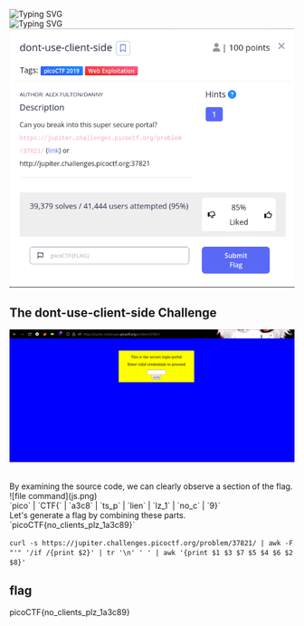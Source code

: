 ![Typing SVG](https://readme-typing-svg.herokuapp.com?font=Fira+Code&pause=1000&width=435&size=35&lines=dont-use-client-side)
<br>
![Typing SVG](https://readme-typing-svg.herokuapp.com?font=Fira+Code&weight=500&pause=1000&color=F70000&width=435&lines=Web+Exploitation)
![Challenge Description](dont-use-client-side.png)

## The dont-use-client-side Challenge
![file command](index.png)

</br>
By examining the source code, we can clearly observe a section of the flag.
![file command](js.png)
</br>
`pico` | `CTF{` | `a3c8` | `ts_p` | `lien` | `lz_1` | `no_c` | `9}`
</br>
Let's generate a flag by combining these parts.
</br>
`picoCTF{no_clients_plz_1a3c89}`
</br>

`curl -s https://jupiter.challenges.picoctf.org/problem/37821/ | awk -F "'" '/if /{print $2}' | tr '\n' ' ' | awk '{print $1 $3 $7 $5 $4 $6 $2 $8}'
`
## flag
picoCTF{no_clients_plz_1a3c89}
